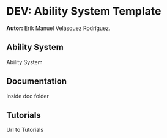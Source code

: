 # DEV: Ability System Template

**Autor:** Erik Manuel Velásquez Rodríguez.

## Ability System

Ability System

## Documentation

Inside doc folder

## Tutorials

Url to Tutorials